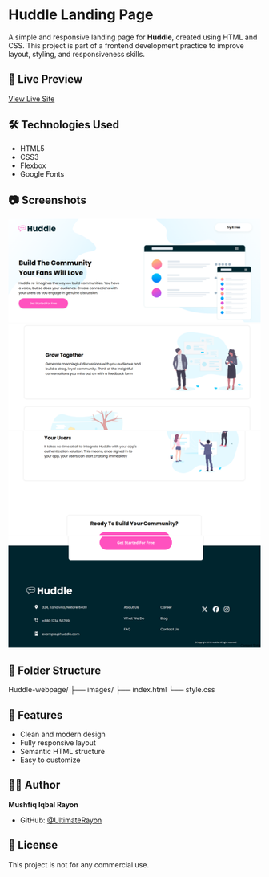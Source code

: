 # Huddle Landing Page

A simple and responsive landing page for **Huddle**, created using HTML and CSS. This project is part of a frontend development practice to improve layout, styling, and responsiveness skills.

## 🚀 Live Preview

[View Live Site](https://huddle-webpage-hwfk.vercel.app/)

## 🛠️ Technologies Used

- HTML5  
- CSS3  
- Flexbox  
- Google Fonts

## 📷 Screenshots

![Screenshot of Huddle Landing Page](./Screenshot%201.png)<!-- Replace with your actual image path if added -->
![Screenshot of Huddle Landing Page](./Screenshot%202.png)
![Screenshot of Huddle Landing Page](./Screenshot%203.png)
![Screenshot of Huddle Landing Page](./Screenshot%204.png)

## 📁 Folder Structure

Huddle-webpage/
├── images/
├── index.html
└── style.css

## 🎯 Features

- Clean and modern design  
- Fully responsive layout  
- Semantic HTML structure  
- Easy to customize

## 🧑‍💻 Author

**Mushfiq Iqbal Rayon**  
- GitHub: [@UltimateRayon](https://github.com/UltimateRayon)

## 📜 License

This project is not for any commercial use.
